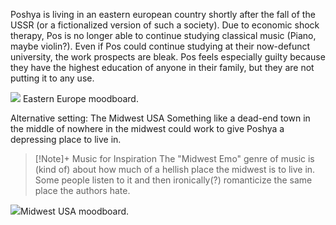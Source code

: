 Poshya is living in an eastern european country shortly after the fall of the USSR (or a fictionalized version of such a society). Due to economic shock therapy, Pos is no longer able to continue studying classical music (Piano, maybe violin?). Even if Pos could continue studying at their now-defunct university, the work prospects are bleak. Pos feels especially guilty because they have the highest education of anyone in their family, but they are not putting it to any use.

![](EasternEuropeanMoodboardMoondog.png)
Eastern Europe moodboard.

Alternative setting: The Midwest USA
Something like a dead-end town in the middle of nowhere in the midwest could work to give Poshya a depressing place to live in.
>[!Note]+ Music for Inspiration
>The "Midwest Emo" genre of music is (kind of) about how much of a hellish place the midwest is to live in. Some people listen to it and then ironically(?) romanticize the same place the authors hate.

![](MidwestUSAMoodboardMoondog.png)Midwest USA moodboard.
